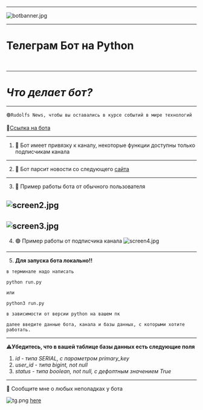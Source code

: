 --------

![botbanner.jpg](images/botbanner.jpg)


-----------



 Телеграм Бот на Python
===
️

----

*__Что делает бот?__*
===========

----
```
🟢Rudolfs News, чтобы вы оставались в курсе событий в мире технологий 
```

🔗[Ссылка на бота](http://t.me/Roudolfs_bot)

---
1. 🔐 Бот имеет привязку к каналу, некоторые функции доступны только подписчикам канала
---
2. 📰 Бот парсит новости со следующего [сайта](https://www.securitylab.ru/)
----

3. 🔴 Пример работы бота от обычного пользователя

![screen2.jpg](images/screen2.jpg)
-----
![screen3.jpg](images/screen3.jpg)
------

4. 🟢 Пример работы от подписчика канала
![screen4.jpg](images/scren4.jpg)
------------
5. **Для запуска бота локально!!**
```
в терминале надо написать 

python run.py

или
 
python3 run.py

в зависимости от версии python на вашем пк

далее введите данные бота, канала и базы данных, с которыми хотите работать.
```
-----
⚠️**Убедитесь, что в вашей таблице базы данных есть следующие поля**
1. *id - типа SERIAL, с параметром primary_key*
2. *user_id - типа bigint, not null*
3. *status - типа boolean, not null, с дефолтным значением True*
---
📱 Сообщите мне о любых неполадках у бота 

![tg.png](images/tg.png) [here](https://t.me/Roudolf)
